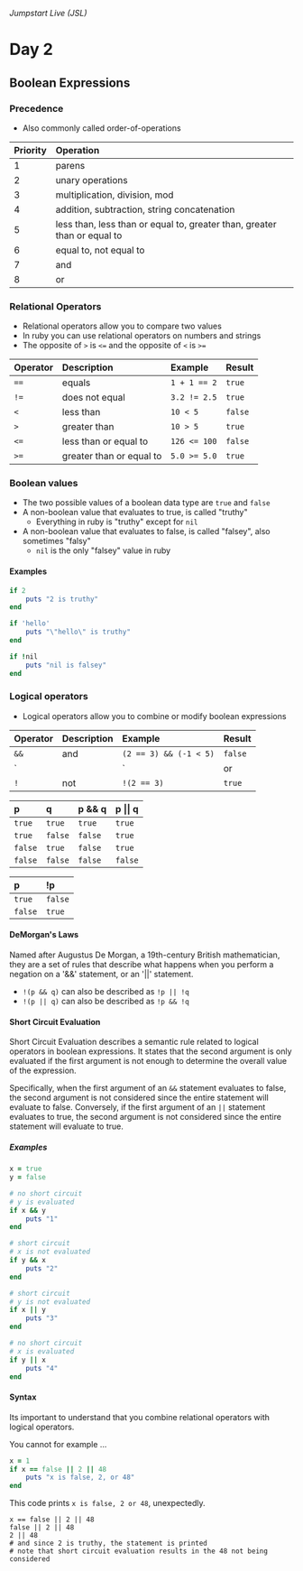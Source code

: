 _Jumpstart Live (JSL)_
# Day 2
## Boolean Expressions

### Precedence
* Also commonly called order-of-operations

| __Priority__ | __Operation__ |
| :--- | :--- |
| 1 | parens |
| 2 | unary operations |
| 3 | multiplication, division, mod|
| 4 | addition, subtraction, string concatenation |
| 5 | less than, less than or equal to, greater than, greater than or equal to |
| 6 | equal to, not equal to |
| 7 | and |
| 8 | or |

### Relational Operators
* Relational operators allow you to compare two values
* In ruby you can use relational operators on numbers and strings
* The opposite of `>` is `<=` and the opposite of `<` is `>=`

| __Operator__ | __Description__ | __Example__ | __Result__ |
| :--- | :--- | :--- | :--- |
| `==` | equals | `1 + 1 == 2` | `true` |
| `!=` | does not equal | `3.2 != 2.5` | `true` |
| `<` | less than | `10 < 5` | `false` |
| `>` | greater than | `10 > 5` | `true` |
| `<=` | less than or equal to | `126 <= 100` | `false` |
| `>=` | greater than or equal to | `5.0 >= 5.0` | `true` |
 
### Boolean values
* The two possible values of a boolean data type are `true` and `false`
* A non-boolean value that evaluates to true, is called "truthy"
	* Everything in ruby is "truthy" except for `nil` 
* A non-boolean value that evaluates to false, is called "falsey", also sometimes "falsy"
	* `nil` is the only "falsey" value in ruby

#### Examples
```ruby
if 2
	puts "2 is truthy"
end

if 'hello'
	puts "\"hello\" is truthy"
end

if !nil
	puts "nil is falsey"
end
```

### Logical operators
* Logical operators allow you to combine or modify boolean expressions

| __Operator__ | __Description__ | __Example__ | __Result__ |
| :--- | :--- | :--- | :--- |
| `&&` | and | `(2 == 3) && (-1 < 5)` | `false`|
| `||` | or | `(2 == 3) || (-1 < 5)` | `true` |
| `!` | not | `!(2 == 3)` | `true` |

| __p__ | __q__ | __p && q__ | __p &#124;&#124; q__ |
| :--- | :--- | :--- | :--- |
| `true` | `true` | `true` | `true` |
| `true` | `false` | `false` | `true` |
| `false` | `true` | `false` | `true` |
| `false` | `false` | `false` | `false` |

| __p__ | __!p__ |
| :--- | :--- |
| `true` | `false` |
| `false` | `true` |

#### DeMorgan's Laws
Named after Augustus De Morgan, a 19th-century British mathematician, they are a set of rules that describe what happens when you perform a negation on a '&&' statement, or an '||' statement.
* `!(p && q)` can also be described as `!p || !q`
* `!(p || q)` can also be described as `!p && !q`

#### Short Circuit Evaluation
Short Circuit Evaluation describes a semantic rule related to logical operators in boolean expressions. It states that the second argument is only evaluated if the first argument is not enough to determine the overall value of the expression.

Specifically, when the first argument of an `&&` statement evaluates to false, the second argument is not considered since the entire statement will evaluate to false. Conversely, if the first argument of an `||` statement evaluates to true, the second argument is not considered since the entire statement will evaluate to true.

##### Examples

```ruby
x = true
y = false

# no short circuit
# y is evaluated
if x && y
	puts "1"
end

# short circuit
# x is not evaluated
if y && x
	puts "2"
end

# short circuit
# y is not evaluated
if x || y
	puts "3"
end

# no short circuit
# x is evaluated
if y || x
	puts "4"
end
```

#### Syntax
Its important to understand that you combine relational operators with logical operators.

You cannot for example ...

```ruby
x = 1
if x == false || 2 || 48
	puts "x is false, 2, or 48"
end
```

This code prints `x is false, 2 or 48`, unexpectedly. 

```
x == false || 2 || 48
false || 2 || 48
2 || 48
# and since 2 is truthy, the statement is printed
# note that short circuit evaluation results in the 48 not being considered
```
